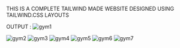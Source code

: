 THIS IS A COMPLETE TAILWIND MADE WEBSITE DESIGNED USING TAILWIND.CSS LAYOUTS 
<br>

OUTPUT : 
![gym1](https://github.com/vasavi-kapoor/Gym-Website/assets/167674781/510c2325-9589-4a88-b335-df8cce87cec6)


![gym2](https://github.com/vasavi-kapoor/Gym-Website/assets/167674781/96add263-7fb0-472a-abea-47c6235abc10)
![gym3](https://github.com/vasavi-kapoor/Gym-Website/assets/167674781/0e1a3526-d69e-4dba-9825-113f3c178e61)
![gym4](https://github.com/vasavi-kapoor/Gym-Website/assets/167674781/c1d8b45d-b64d-48ea-b4a8-c1398a4a9752)
![gym5](https://github.com/vasavi-kapoor/Gym-Website/assets/167674781/7950c8b3-2215-45cd-bbe1-4602213b6349)
![gym6](https://github.com/vasavi-kapoor/Gym-Website/assets/167674781/b98ddd1e-7b85-4312-ba00-8c6f3412333a)
![gym7](https://github.com/vasavi-kapoor/Gym-Website/assets/167674781/87a3f21a-d54c-4799-b2fd-89204a215733)
